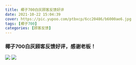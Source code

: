 ```yaml
---
title: 椰子700白灰顾客反馈好评
date: 2021-10-22 15:04:39
cover: https://pic.yupoo.com/ptbxcp/6cc20486/b6000ae6.jpg
tags: [椰子700]
categories: [顾客反馈]
---
```


###  椰子700白灰顾客反馈好评，感谢老板！
![](https://pic.yupoo.com/ptbxcp/c5526f62/468c893d.jpg)
![](https://pic.yupoo.com/ptbxcp/6cc20486/b6000ae6.jpg)
